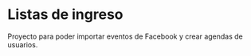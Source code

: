 Listas de ingreso
=================
Proyecto para poder importar eventos de Facebook y crear agendas de usuarios.
